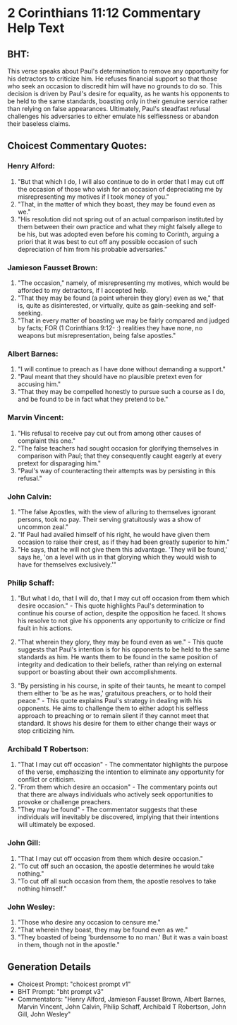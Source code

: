 # 2 Corinthians 11:12 Commentary Help Text

## BHT:
This verse speaks about Paul's determination to remove any opportunity for his detractors to criticize him. He refuses financial support so that those who seek an occasion to discredit him will have no grounds to do so. This decision is driven by Paul's desire for equality, as he wants his opponents to be held to the same standards, boasting only in their genuine service rather than relying on false appearances. Ultimately, Paul's steadfast refusal challenges his adversaries to either emulate his selflessness or abandon their baseless claims.

## Choicest Commentary Quotes:
### Henry Alford:
1. "But that which I do, I will also continue to do in order that I may cut off the occasion of those who wish for an occasion of depreciating me by misrepresenting my motives if I took money of you."
2. "That, in the matter of which they boast, they may be found even as we."
3. "His resolution did not spring out of an actual comparison instituted by them between their own practice and what they might falsely allege to be his, but was adopted even before his coming to Corinth, arguing a priori that it was best to cut off any possible occasion of such depreciation of him from his probable adversaries."

### Jamieson Fausset Brown:
1. "The occasion," namely, of misrepresenting my motives, which would be afforded to my detractors, if I accepted help.
2. "That they may be found (a point wherein they glory) even as we," that is, quite as disinterested, or virtually, quite as gain-seeking and self-seeking.
3. "That in every matter of boasting we may be fairly compared and judged by facts; FOR (1 Corinthians 9:12- :) realities they have none, no weapons but misrepresentation, being false apostles."

### Albert Barnes:
1. "I will continue to preach as I have done without demanding a support."
2. "Paul meant that they should have no plausible pretext even for accusing him."
3. "That they may be compelled honestly to pursue such a course as I do, and be found to be in fact what they pretend to be."

### Marvin Vincent:
1. "His refusal to receive pay cut out from among other causes of complaint this one."
2. "The false teachers had sought occasion for glorifying themselves in comparison with Paul; that they consequently caught eagerly at every pretext for disparaging him."
3. "Paul's way of counteracting their attempts was by persisting in this refusal."

### John Calvin:
1. "The false Apostles, with the view of alluring to themselves ignorant persons, took no pay. Their serving gratuitously was a show of uncommon zeal."
2. "If Paul had availed himself of his right, he would have given them occasion to raise their crest, as if they had been greatly superior to him."
3. "He says, that he will not give them this advantage. 'They will be found,' says he, 'on a level with us in that glorying which they would wish to have for themselves exclusively.'"

### Philip Schaff:
1. "But what I do, that I will do, that I may cut off occasion from them which desire occasion." - This quote highlights Paul's determination to continue his course of action, despite the opposition he faced. It shows his resolve to not give his opponents any opportunity to criticize or find fault in his actions.

2. "That wherein they glory, they may be found even as we." - This quote suggests that Paul's intention is for his opponents to be held to the same standards as him. He wants them to be found in the same position of integrity and dedication to their beliefs, rather than relying on external support or boasting about their own accomplishments.

3. "By persisting in his course, in spite of their taunts, he meant to compel them either to 'be as he was,' gratuitous preachers, or to hold their peace." - This quote explains Paul's strategy in dealing with his opponents. He aims to challenge them to either adopt his selfless approach to preaching or to remain silent if they cannot meet that standard. It shows his desire for them to either change their ways or stop criticizing him.

### Archibald T Robertson:
1. "That I may cut off occasion" - The commentator highlights the purpose of the verse, emphasizing the intention to eliminate any opportunity for conflict or criticism.
2. "From them which desire an occasion" - The commentary points out that there are always individuals who actively seek opportunities to provoke or challenge preachers.
3. "They may be found" - The commentator suggests that these individuals will inevitably be discovered, implying that their intentions will ultimately be exposed.

### John Gill:
1. "That I may cut off occasion from them which desire occasion." 
2. "To cut off such an occasion, the apostle determines he would take nothing." 
3. "To cut off all such occasion from them, the apostle resolves to take nothing himself."

### John Wesley:
1. "Those who desire any occasion to censure me."
2. "That wherein they boast, they may be found even as we."
3. "They boasted of being 'burdensome to no man.' But it was a vain boast in them, though not in the apostle."


## Generation Details
- Choicest Prompt: "choicest prompt v1"
- BHT Prompt: "bht prompt v3"
- Commentators: "Henry Alford, Jamieson Fausset Brown, Albert Barnes, Marvin Vincent, John Calvin, Philip Schaff, Archibald T Robertson, John Gill, John Wesley"

